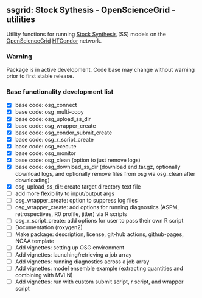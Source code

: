 ## ssgrid: Stock Sythesis - OpenScienceGrid - utilities 

Utility functions for running [Stock Synthesis](https://github.com/nmfs-stock-synthesis/stock-synthesis) (SS) models on the [OpenScienceGrid](https://osg-htc.org/) [HTCondor](https://htcondor.org/) network.

### Warning

Package is in active development. Code base may change without warning prior to first stable release.

### Base functionality development list
- [x] base code: osg_connect
- [x] base code: osg_multi-copy
- [x] base code: osg_upload_ss_dir
- [x] base code: osg_wrapper_create
- [x] base code: osg_condor_submit_create
- [x] base code: osg_r_script_create
- [x] base code: osg_execute
- [x] base code: osg_monitor
- [x] base code: osg_clean (option to just remove logs)
- [x] base code: osg_download_ss_dir (download end.tar.gz, optionally download logs, and optionally remove files from osg via osg_clean after downloading)
- [x] osg_upload_ss_dir: create target directory text file
- [ ] add more flexibility to input/output args
- [ ] osg_wrapper_create: option to suppress log files
- [ ] osg_wrapper_create: add options for running diagnostics (ASPM, retrospectives, R0 profile, jitter) via R scripts
- [ ] osg_r_script_create: add options for user to pass their own R script
- [ ] Documentation (roxygen2)
- [ ] Make package: description, license, git-hub actions, github-pages, NOAA template
- [ ] Add vignettes: setting up OSG environment
- [ ] Add vignettes: launching/retrieving a job array
- [ ] Add vignettes: running diagnostics across a job array
- [ ] Add vignettes: model ensemble example (extracting quantities and combining with MVLN)
- [ ] Add vignettes: run with custom submit script, r script, and wrapper script